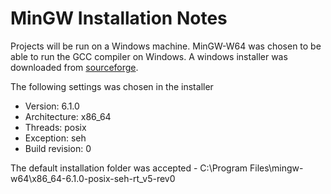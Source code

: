 # MinGW Installation Notes #
Projects will be run on a Windows machine. MinGW-W64 was chosen to be able to run the GCC compiler on Windows. A windows installer was downloaded from [sourceforge](https://sourceforge.net/projects/mingw-w64/ "Sourceforge").  

The following settings was chosen in the installer  
- Version: 6.1.0  
- Architecture: x86_64  
- Threads: posix  
- Exception: seh  
- Build revision: 0  

The default installation folder was accepted - C:\Program Files\mingw-w64\x86_64-6.1.0-posix-seh-rt_v5-rev0




